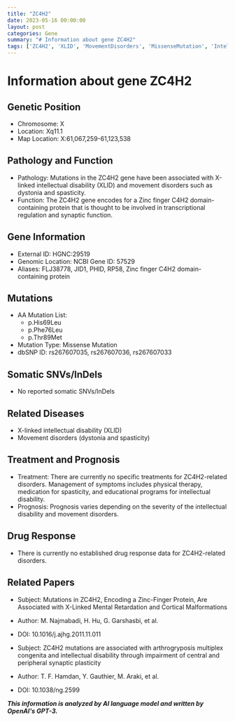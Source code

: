 ```yaml
---
title: "ZC4H2"
date: 2023-05-16 00:00:00
layout: post
categories: Gene
summary: "# Information about gene ZC4H2"
tags: ['ZC4H2', 'XLID', 'MovementDisorders', 'MissenseMutation', 'IntellectualDisability', 'SynapticFunction', 'Prognosis', 'Treatment']
---
```


# Information about gene ZC4H2

## Genetic Position
- Chromosome: X
- Location: Xq11.1
- Map Location:  X:61,067,259-61,123,538

## Pathology and Function
- Pathology: Mutations in the ZC4H2 gene have been associated with X-linked intellectual disability (XLID) and movement disorders such as dystonia and spasticity.
- Function: The ZC4H2 gene encodes for a Zinc finger C4H2 domain-containing protein that is thought to be involved in transcriptional regulation and synaptic function.

## Gene Information
- External ID: HGNC:29519
- Genomic Location: NCBI Gene ID: 57529
- Aliases: FLJ38778, JID1, PHID, RP58, Zinc finger C4H2 domain-containing protein

## Mutations
- AA Mutation List:
    - p.His69Leu
    - p.Phe76Leu
    - p.Thr89Met
- Mutation Type: Missense Mutation
- dbSNP ID: rs267607035, rs267607036, rs267607033

## Somatic SNVs/InDels
- No reported somatic SNVs/InDels

## Related Diseases
- X-linked intellectual disability (XLID)
- Movement disorders (dystonia and spasticity)

## Treatment and Prognosis
- Treatment: There are currently no specific treatments for ZC4H2-related disorders. Management of symptoms includes physical therapy, medication for spasticity, and educational programs for intellectual disability.
- Prognosis: Prognosis varies depending on the severity of the intellectual disability and movement disorders.

## Drug Response
- There is currently no established drug response data for ZC4H2-related disorders.

## Related Papers
- Subject: Mutations in ZC4H2, Encoding a Zinc-Finger Protein, Are Associated with X-Linked Mental Retardation and Cortical Malformations
- Author: M. Najmabadi, H. Hu, G. Garshasbi, et al.
- DOI: 10.1016/j.ajhg.2011.11.011

- Subject: ZC4H2 mutations are associated with arthrogryposis multiplex congenita and intellectual disability through impairment of central and peripheral synaptic plasticity
- Author: T. F. Hamdan, Y. Gauthier, M. Araki, et al.
- DOI: 10.1038/ng.2599

**_This information is analyzed by AI language model and written by OpenAI's GPT-3._**